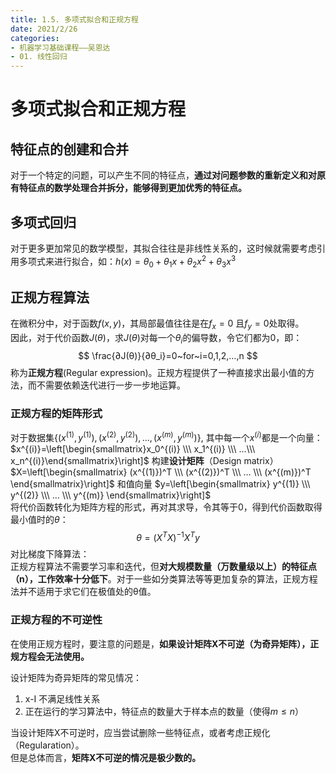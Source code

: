 ```yaml
---
title: 1.5. 多项式拟合和正规方程
date: 2021/2/26
categories: 
- 机器学习基础课程——吴恩达
- 01. 线性回归
---
```

# 多项式拟合和正规方程
## 特征点的创建和合并
对于一个特定的问题，可以产生不同的特征点，**通过对问题参数的重新定义和对原有特征点的数学处理合并拆分，能够得到更加优秀的特征点。**

## 多项式回归
对于更多更加常见的数学模型，其拟合往往是非线性关系的，这时候就需要考虑引用多项式来进行拟合，如：$h(x)=θ_0+θ_1 x+θ_2 x^2+θ_3 x^3$  

## 正规方程算法  
在微积分中，对于函数$f(x,y)$，其局部最值往往是在$f_x=0$ 且$f_y=0$处取得。     
因此，对于代价函数$J(θ)$，求$J(θ)$对每一个$θ_i$的偏导数，令它们都为0，即：
$$
\frac{∂J(θ)}{∂θ_i}=0~for~i=0,1,2,…,n
$$
称为**正规方程**(Regular expression)。正规方程提供了一种直接求出最小值的方法，而不需要依赖迭代进行一步一步地运算。 
### 正规方程的矩阵形式  
对于数据集$\{(x^{(1)},y^{(1)}),(x^{(2)},y^{(2)}),...,(x^{(m)},y^{(m)})\}$,  其中每一个$x^{(i)}$都是一个向量：$x^{(i)}=\left[\begin{smallmatrix}x_0^{(i)} \\\ x_1^{(i)} \\\ ...\\\ x_n^{(i)}\end{smallmatrix}\right]$ 构建**设计矩阵**（Design matrix）$X=\left[\begin{smallmatrix}
(x^{(1)})^T \\\ (x^{(2)})^T \\\ ... \\\ (x^{(m)})^T 
\end{smallmatrix}\right]$  和值向量 $y=\left[\begin{smallmatrix}  y^{(1)} \\\ y^{(2)} \\\ ... \\\ y^{(m)}  \end{smallmatrix}\right]$  
将代价函数转化为矩阵方程的形式，再对其求导，令其等于0，得到代价函数取得最小值时的$θ$：
$$θ=(X^TX)^{-1}X^Ty$$
对比梯度下降算法：  
正规方程算法不需要学习率和迭代，但**对大规模数量（万数量级以上）的特征点（n），工作效率十分低下**。对于一些如分类算法等等更加复杂的算法，正规方程法并不适用于求它们在极值处的θ值。  

### 正规方程的不可逆性
在使用正规方程时，要注意的问题是，**如果设计矩阵X不可逆（为奇异矩阵），正规方程会无法使用。**  

设计矩阵为奇异矩阵的常见情况：
 1. x-I 不满足线性关系  
 2. 正在运行的学习算法中，特征点的数量大于样本点的数量（使得$m≤n$）  

当设计矩阵X不可逆时，应当尝试删除一些特征点，或者考虑正规化（Regularation）。  
但是总体而言，**矩阵X不可逆的情况是极少数的。**